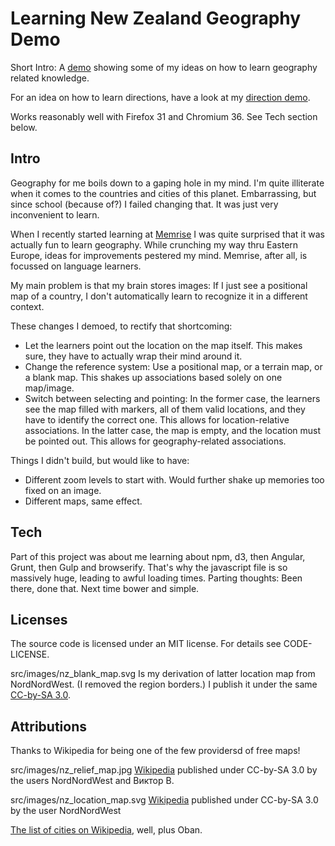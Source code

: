 Learning New Zealand Geography Demo
===================================

Short Intro: A [demo](http://mknecht.github.io/learn-geo/build/html/cities.html#menu) showing some of my ideas on how to learn geography related knowledge.

For an idea on how to learn directions, have a look at my [direction demo](http://mknecht.github.io/learn-geo-direction/).

Works reasonably well with Firefox 31 and Chromium 36. See Tech section below.

Intro
-----

Geography for me boils down to a gaping hole in my mind.
I'm quite illiterate when it comes to the countries and cities
of this planet.
Embarrassing, but since school (because of?) I failed changing that.
It was just very inconvenient to learn.

When I recently started learning at [Memrise](http://www.memrise.com/) I was quite surprised that it was actually fun to learn geography.
While crunching my way thru Eastern Europe, ideas for improvements pestered my mind.
Memrise, after all, is focussed on language learners.

My main problem is that my brain stores images: If I just see a positional map of a country, I don't automatically learn to recognize it in a different context.

These changes I demoed, to rectify that shortcoming:

* Let the learners point out the location on the map itself. This makes sure, they have to actually wrap their mind around it.
* Change the reference system: Use a positional map, or a terrain map, or a blank map. This shakes up associations based solely on one map/image.
* Switch between selecting and pointing: In the former case, the learners see the map filled with markers, all of them valid locations, and they have to identify the correct one. This allows for location-relative associations. In the latter case, the map is empty, and the location must be pointed out. This allows for geography-related associations.

Things I didn't build, but would like to have:

* Different zoom levels to start with. Would further shake up memories too fixed on an image.
* Different maps, same effect.

Tech
----

Part of this project was about me learning about npm, d3, then Angular, Grunt, then Gulp and browserify. That's why the javascript file is so massively huge, leading to awful loading times. Parting thoughts: Been there, done that. Next time bower and simple.

Licenses
--------

The source code is licensed under an MIT license. For details see CODE-LICENSE.

src/images/nz_blank_map.svg
Is my derivation of latter location map from NordNordWest. (I removed the region borders.) I publish it under the same [CC-by-SA 3.0](http://creativecommons.org/licenses/by-sa/3.0/deed.de).


Attributions
------------

Thanks to Wikipedia for being one of the few providersd of free maps!

src/images/nz_relief_map.jpg
[Wikipedia](http://de.wikipedia.org/wiki/Datei:New_Zealand_relief_map.jpg)
published under CC-by-SA 3.0 by the users NordNordWest and Виктор В.

src/images/nz_location_map.svg
[Wikipedia](http://de.wikipedia.org/wiki/Datei:New_Zealand_location_map.svg)
published under CC-by-SA 3.0 by the user NordNordWest

[The list of cities on Wikipedia](http://en.wikipedia.org/wiki/List_of_cities_in_New_Zealand), well, plus Oban.


